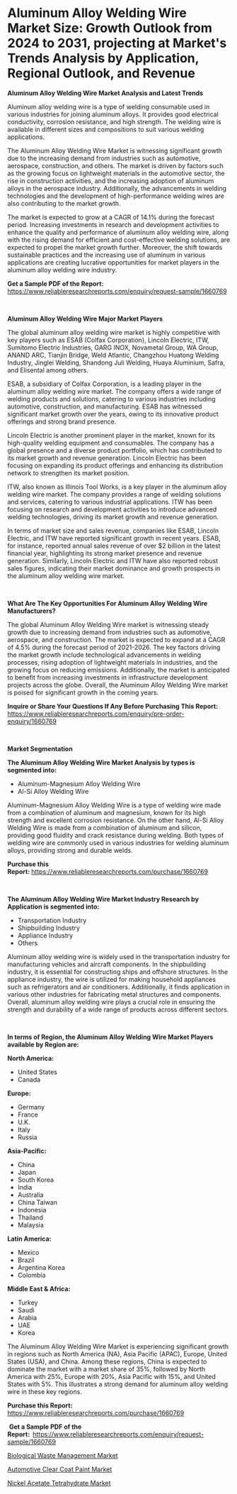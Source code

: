 <p><h1>Aluminum Alloy Welding Wire Market Size: Growth Outlook from 2024 to 2031, projecting at Market's Trends Analysis by Application, Regional Outlook, and Revenue</h1></p><p><strong>Aluminum Alloy Welding Wire Market Analysis and Latest Trends</strong></p>
<p><p>Aluminum alloy welding wire is a type of welding consumable used in various industries for joining aluminum alloys. It provides good electrical conductivity, corrosion resistance, and high strength. The welding wire is available in different sizes and compositions to suit various welding applications.</p><p>The Aluminum Alloy Welding Wire Market is witnessing significant growth due to the increasing demand from industries such as automotive, aerospace, construction, and others. The market is driven by factors such as the growing focus on lightweight materials in the automotive sector, the rise in construction activities, and the increasing adoption of aluminum alloys in the aerospace industry. Additionally, the advancements in welding technologies and the development of high-performance welding wires are also contributing to the market growth.</p><p>The market is expected to grow at a CAGR of 14.1% during the forecast period. Increasing investments in research and development activities to enhance the quality and performance of aluminum alloy welding wire, along with the rising demand for efficient and cost-effective welding solutions, are expected to propel the market growth further. Moreover, the shift towards sustainable practices and the increasing use of aluminum in various applications are creating lucrative opportunities for market players in the aluminum alloy welding wire industry.</p></p>
<p><strong>Get a Sample PDF of the Report:&nbsp;</strong> <a href="https://www.reliableresearchreports.com/enquiry/request-sample/1660769">https://www.reliableresearchreports.com/enquiry/request-sample/1660769</a></p>
<p>&nbsp;</p>
<p><strong>Aluminum Alloy Welding Wire Major Market Players</strong></p>
<p><p>The global aluminum alloy welding wire market is highly competitive with key players such as ESAB (Colfax Corporation), Lincoln Electric, ITW, Sumitomo Electric Industries, GARG INOX, Novametal Group, WA Group, ANAND ARC, Tianjin Bridge, Weld Atlantic, Changzhou Huatong Welding Industry, Jinglei Welding, Shandong Juli Welding, Huaya Aluminium, Safra, and Elisental among others.</p><p>ESAB, a subsidiary of Colfax Corporation, is a leading player in the aluminum alloy welding wire market. The company offers a wide range of welding products and solutions, catering to various industries including automotive, construction, and manufacturing. ESAB has witnessed significant market growth over the years, owing to its innovative product offerings and strong brand presence.</p><p>Lincoln Electric is another prominent player in the market, known for its high-quality welding equipment and consumables. The company has a global presence and a diverse product portfolio, which has contributed to its market growth and revenue generation. Lincoln Electric has been focusing on expanding its product offerings and enhancing its distribution network to strengthen its market position.</p><p>ITW, also known as Illinois Tool Works, is a key player in the aluminum alloy welding wire market. The company provides a range of welding solutions and services, catering to various industrial applications. ITW has been focusing on research and development activities to introduce advanced welding technologies, driving its market growth and revenue generation.</p><p>In terms of market size and sales revenue, companies like ESAB, Lincoln Electric, and ITW have reported significant growth in recent years. ESAB, for instance, reported annual sales revenue of over $2 billion in the latest financial year, highlighting its strong market presence and revenue generation. Similarly, Lincoln Electric and ITW have also reported robust sales figures, indicating their market dominance and growth prospects in the aluminum alloy welding wire market.</p></p>
<p>&nbsp;</p>
<p><strong>What Are The Key Opportunities For Aluminum Alloy Welding Wire Manufacturers?</strong></p>
<p><p>The global Aluminum Alloy Welding Wire market is witnessing steady growth due to increasing demand from industries such as automotive, aerospace, and construction. The market is expected to expand at a CAGR of 4.5% during the forecast period of 2021-2026. The key factors driving the market growth include technological advancements in welding processes, rising adoption of lightweight materials in industries, and the growing focus on reducing emissions. Additionally, the market is anticipated to benefit from increasing investments in infrastructure development projects across the globe. Overall, the Aluminum Alloy Welding Wire market is poised for significant growth in the coming years.</p></p>
<p><strong>Inquire or Share Your Questions If Any Before Purchasing This Report:</strong> <a href="https://www.reliableresearchreports.com/enquiry/pre-order-enquiry/1660769">https://www.reliableresearchreports.com/enquiry/pre-order-enquiry/1660769</a></p>
<p>&nbsp;</p>
<p><strong>Market Segmentation</strong></p>
<p><strong>The Aluminum Alloy Welding Wire Market Analysis by types is segmented into:</strong></p>
<p><ul><li>Aluminum-Magnesium Alloy Welding Wire</li><li>Al-Si Alloy Welding Wire</li></ul></p>
<p><p>Aluminum-Magnesium Alloy Welding Wire is a type of welding wire made from a combination of aluminum and magnesium, known for its high strength and excellent corrosion resistance. On the other hand, Al-Si Alloy Welding Wire is made from a combination of aluminum and silicon, providing good fluidity and crack resistance during welding. Both types of welding wire are commonly used in various industries for welding aluminum alloys, providing strong and durable welds.</p></p>
<p><strong>Purchase this Report:&nbsp;</strong><a href="https://www.reliableresearchreports.com/purchase/1660769">https://www.reliableresearchreports.com/purchase/1660769</a></p>
<p>&nbsp;</p>
<p><strong>The Aluminum Alloy Welding Wire Market Industry Research by Application is segmented into:</strong></p>
<p><ul><li>Transportation Industry</li><li>Shipbuilding Industry</li><li>Appliance Industry</li><li>Others</li></ul></p>
<p><p>Aluminum alloy welding wire is widely used in the transportation industry for manufacturing vehicles and aircraft components. In the shipbuilding industry, it is essential for constructing ships and offshore structures. In the appliance industry, the wire is utilized for making household appliances such as refrigerators and air conditioners. Additionally, it finds application in various other industries for fabricating metal structures and components. Overall, aluminum alloy welding wire plays a crucial role in ensuring the strength and durability of a wide range of products across different sectors.</p></p>
<p>&nbsp;</p>
<p><strong>In terms of Region, the Aluminum Alloy Welding Wire Market Players available by Region are:</strong></p>
<p>
    <p> <strong> North America: </strong>
        <ul>
            <li>United States</li>
            <li>Canada</li>
        </ul>
        </p> 
    <p> <strong> Europe: </strong>
        <ul>
            <li>Germany</li>
            <li>France</li>
            <li>U.K.</li>
            <li>Italy</li>
            <li>Russia</li>
        </ul>
        </p> 
    <p> <strong> Asia-Pacific: </strong>
        <ul>
            <li>China</li>
            <li>Japan</li>
            <li>South Korea</li>
            <li>India</li>
            <li>Australia</li>
            <li>China Taiwan</li>
            <li>Indonesia</li>
            <li>Thailand</li>
            <li>Malaysia</li>
        </ul>
        </p> 
    <p> <strong> Latin America: </strong>
        <ul>
            <li>Mexico</li>
            <li>Brazil</li>
            <li>Argentina Korea</li>
            <li>Colombia</li>
        </ul>
        </p> 
    <p> <strong> Middle East & Africa: </strong>
        <ul>
            <li>Turkey</li>
            <li>Saudi</li>
            <li>Arabia</li>
            <li>UAE</li>
            <li>Korea</li>
        </ul>
    </p>
    </p>
<p><p>The Aluminum Alloy Welding Wire Market is experiencing significant growth in regions such as North America (NA), Asia Pacific (APAC), Europe, United States (USA), and China. Among these regions, China is expected to dominate the market with a market share of 35%, followed by North America with 25%, Europe with 20%, Asia Pacific with 15%, and United States with 5%. This illustrates a strong demand for aluminum alloy welding wire in these key regions.</p></p>
<p><strong>Purchase this Report: </strong><a href="https://www.reliableresearchreports.com/purchase/1660769">https://www.reliableresearchreports.com/purchase/1660769</a></p>
<p>&nbsp;<strong>Get a Sample PDF of the Report:&nbsp;&nbsp;</strong><a href="https://www.reliableresearchreports.com/enquiry/request-sample/1660769">https://www.reliableresearchreports.com/enquiry/request-sample/1660769</a></p>
<p><strong></strong></p>
<p><p><a href="https://github.com/redneck06/Market-Research-Report-List-2/blob/main/biological-waste-management-market.md">Biological Waste Management Market</a></p><p><a href="https://github.com/peachesmcdowel1/Market-Research-Report-List-1/blob/main/automotive-clear-coat-paint-market.md">Automotive Clear Coat Paint Market</a></p><p><a href="https://github.com/edytherolanlouisejk1miz0wig/Market-Research-Report-List-1/blob/main/nickel-acetate-tetrahydrate-market.md">Nickel Acetate Tetrahydrate Market</a></p></p>